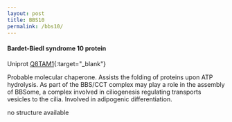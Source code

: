 ```yaml
---
layout: post
title: BBS10
permalink: /bbs10/
---
```




####  Bardet-Biedl syndrome 10 protein ####

Uniprot [Q8TAM1](http://www.uniprot.org/uniprot/Q8TAM1){:target="_blank"}

Probable molecular chaperone. Assists the folding of proteins upon ATP hydrolysis. 
As part of the BBS/CCT complex may play a role in the assembly of BBSome, 
a complex involved in ciliogenesis regulating transports vesicles to the cilia. 
Involved in adipogenic differentiation.


no structure available

